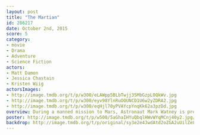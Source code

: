 ```yaml
---
layout: post
title: "The Martian"
id: 286217
date: October 2nd, 2015
score: 5
category:
- movie
- Drama
- Adventure
- Science Fiction
actors:
- Matt Damon
- Jessica Chastain
- Kristen Wiig
actorsImages:
- http://image.tmdb.org/t/p/w300/eLAWpp5BLbTwjj35MbGzpL0QkWv.jpg
- http://image.tmdb.org/t/p/w300/eyv98YlnRuOOUNCD1U6w2yZDRA2.jpg
- http://image.tmdb.org/t/p/w300/eqHjl70yPVAYcpYnqKk62a3pzDd.jpg
overview: During a manned mission to Mars, Astronaut Mark Watney is presumed dead after a fierce storm and left behind by his crew. But Watney has survived and finds himself stranded and alone on the hostile planet. With only meager supplies, he must draw upon his ingenuity, wit and spirit to subsist and find a way to signal to Earth that he is alive.
poster: http://image.tmdb.org/t/p/w500/5aGhaIHYuQbqlHWvWYqMCnj40y2.jpg/
backdrop: http://image.tmdb.org/t/p/original/sy3e2e4JwdAtd2oZGA2uUilZe8j.jpg
---
```

